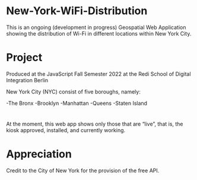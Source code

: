 # New-York-WiFi-Distribution

This is an ongoing (development in progress) Geospatial Web Application showing the distribution of Wi-Fi in different locations within New York City.

# Project
Produced at the JavaScript Fall Semester 2022 at the Redi School of Digital Integration Berlin

New York City (NYC) consist of five boroughs, namely:

-The Bronx
-Brooklyn
-Manhattan
-Queens
-Staten Island

#
At the moment, this web app shows only those that are “live”, that is, the kiosk approved, installed, and currently working.

# Appreciation

Credit to the City of New York for the provision of the free API. 
